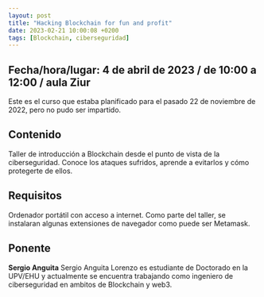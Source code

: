 ```yaml
---
layout: post
title: "Hacking Blockchain for fun and profit"
date: 2023-02-21 10:00:08 +0200
tags: [Blockchain, ciberseguridad]
---
```

## Fecha/hora/lugar: 4 de abril de 2023 / de 10:00 a 12:00 / aula Ziur

Este es el curso que estaba planificado para el pasado 22 de noviembre de 2022, pero no pudo ser impartido. 

## Contenido

Taller de introducción a Blockchain desde el punto de vista de la ciberseguridad. Conoce los ataques sufridos, aprende a evitarlos y cómo protegerte de ellos.

## Requisitos

Ordenador portátil con acceso a internet. Como parte del taller, se instalaran algunas extensiones de navegador como puede ser Metamask.

## Ponente

**Sergio Anguita** Sergio Anguita Lorenzo es estudiante de Doctorado en la UPV/EHU y actualmente se encuentra trabajando como ingeniero de ciberseguridad en ambitos de Blockchain y web3. 
